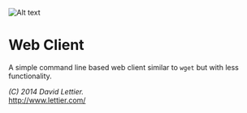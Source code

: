 ![Alt text](https://raw.github.com/lettier/webclient/master/screenshot.jpg)

# Web Client

A simple command line based web client similar to `wget` but with less functionality.  

_(C) 2014 David Lettier._  
http://www.lettier.com/
